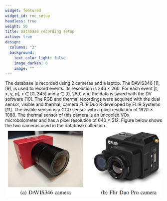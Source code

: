 ```yaml
---
widget: featured
widget_id: rec_setup
headless: true
weight: 50
title: Database recording setup
active: true
design:
  columns: "2"
  background:
    text_color_light: false
    image_darken: 0
    image: ""
---
```

The database is recorded using 2 cameras and a laptop. The
DAVIS346 [1], [9], is used to record events. Its resolution is
346 × 260. For each event [t, x, y, p], x ∈ [0, 345] and y ∈
[0, 259] and the data is saved with the DV software [10].
The RGB and thermal recordings were acquired with the dual
sensor, visible and thermal, camera FLIR Duo R developed by
FLIR Systems [11]. The visible sensor is a CCD sensor with
a pixel resolution of 1920 × 1080. The thermal sensor of this
camera is an uncooled VOx microbolometer and has a pixel
resolution of 640 × 512.
Figure below shows the two cameras used in the database collection.
![](../../assets/media/acc.png)